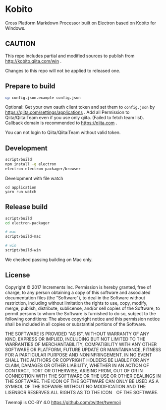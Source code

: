 # Kobito

Cross Platform Markdown Processor built on Electron based on Kobito for Windows.

## CAUTION

This repo includes partial and modified sources to publish from http://kobito.qiita.com/win .

Changes to this repo will not be applied to released one.

## Prepare to build

```sh
cp config.json.example config.json
```

Optional: Get your own oauth cilent token and set them to `config.json` by https://qiita.com/settings/applications . Add all Permission to Qiita/Qiita:Team even if you use only qiita. (Failed to fetch team list). Callback domain is recommended to https://qiita.com .

You can not login to Qiita/Qiita:Team without valid token.

## Development

```sh
script/build
npm install -g electron
electron electron-packager/browser
```

Development with file watch
```
cd application
yarn run watch
```

## Release build

```sh
script/build
cd electron-packager

# mac
script/build-mac

# win
script/build-win
```

We checked passing building on Mac only.

## License

Copyright © 2017 Increments Inc.
Permission is hereby granted, free of charge, to any person obtaining a copy of this software and associated documentation files (the "Software"), to deal in the Software without restriction, including without limitation the rights to use, copy, modify, merge, publish, distribute, sublicense, and/or sell copies of the Software, to permit persons to whom the Software is furnished to do so, subject to the following conditions:
The above copyright notice and this permission notice shall be included in all copies or substantial portions of the Software.

THE SOFTWARE IS PROVIDED "AS IS", WITHOUT WARRANTY OF ANY KIND, EXPRESS OR IMPLIED, INCLUDING BUT NOT LIMITED TO THE WARRANTIES OF MERCHANTABILITY, COMPATIBILITY WITH ANY OTHER SOFTWARE OR PLATFORM, FUTURE UPDATE OR MAINTAINANCE, FITNESS FOR A PARTICULAR PURPOSE AND NONINFRINGEMENT. IN NO EVENT SHALL THE AUTHORS OR COPYRIGHT HOLDERS BE LIABLE FOR ANY CLAIM, DAMAGES OR OTHER LIABILITY, WHETHER IN AN ACTION OF CONTRACT, TORT OR OTHERWISE, ARISING FROM, OUT OF OR IN CONNECTION WITH THE SOFTWARE OR THE USE OR OTHER DEALINGS IN THE SOFTWARE.
THE ICON OF THE SOFTWARE CAN ONLY BE USED AS A SYMBOL OF THE SOFWARE WITHOUT NO MODIFICATION AND THE LISENSOR RESERVES ALL RIGHTS AS TO THE ICON　OF THE SOFTWARE.

Twemoji is CC-BY 4.0 https://github.com/twitter/twemoji
